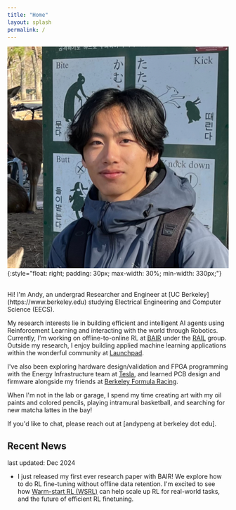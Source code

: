 ```yaml
---
title: "Home"
layout: splash
permalink: /
---
```


![Andy Peng](./images/andyprofile.JPG)
{:style="float: right; padding: 30px; max-width: 30%; min-width: 330px;"}

<br/>
Hi! I'm Andy, an undergrad Researcher and Engineer at [UC Berkeley](https://www.berkeley.edu) studying Electrical Engineering and Computer Science (EECS). 

My research interests lie in building efficient and intelligent AI agents using Reinforcement Learning and interacting with the world through Robotics.
Currently, I'm working on offline-to-online RL at [BAIR](https://bair.berkeley.edu) under the [RAIL](https://rail.eecs.berkeley.edu) group. Outside my research, I enjoy building applied machine learning applications within the wonderful community at [Launchpad](https://launchpad.studentorg.berkeley.edu).

I've also been exploring hardware design/validation and FPGA programming with the Energy Infrastructure team at [Tesla](https://www.tesla.com), and learned PCB design and firmware alongside my friends at [Berkeley Formula Racing](https://fsae.studentorg.berkeley.edu).

When I'm not in the lab or garage, I spend my time creating art with my oil paints and colored pencils, playing intramural basketball, and searching for new matcha lattes in the bay!

If you'd like to chat, please reach out at [andypeng at berkeley dot edu].

## Recent News
last updated: Dec 2024
- I just released my first ever research paper with BAIR! We explore how to do RL fine-tuning without offline data retention. I'm excited to see how [Warm-start RL (WSRL)](http://arxiv.org/abs/2412.07762) can help scale up RL for real-world tasks, and the future of efficient RL finetuning.
